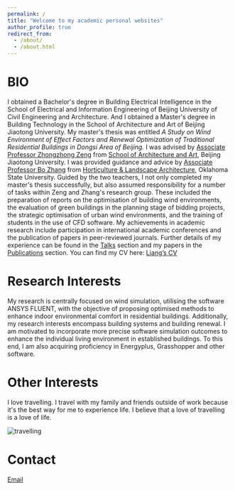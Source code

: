 ```yaml
---
permalink: /
title: "Welcome to my academic personal websites"
author_profile: true
redirect_from: 
  - /about/
  - /about.html
---
```





# **BIO**
I obtained a Bachelor's degree in Building Electrical Intelligence in the School of Electrical and Information Engineering of Beijing University of Civil Engineering and Architecture. 
And I obtained a Master's degree in Building Technology in the School of Architecture and Art of Beijing Jiaotong University. My master's thesis was entitled *A Study on Wind Environment of Effect Factors and Renewal Optimization of Traditional Residential Buildings in Dongsi Area of Beijing.*
I was advised by [Associate Professor Zhongzhong Zeng](https://saad.bjtu.edu.cn/szll/jzx/181136.htm) from [School of Architecture and Art](https://saad.bjtu.edu.cn/index.htm), Beijing Jiaotong University. I was provided guidance and advice by [Associate Professor Bo Zhang](https://experts.okstate.edu/b.zhang) from [Horticulture & Landscape Architecture]( https://agriculture.okstate.edu/departments-programs/hla/), Oklahoma State University. 
Guided by the two teachers, I not only completed my master's thesis successfully, but also assumed responsibility for a number of tasks within Zeng and Zhang's research group. These included the preparation of reports on the optimisation of building wind environments, the evaluation of green buildings in the planning stage of bidding projects, the strategic optimisation of urban wind environments, and the training of students in the use of CFD software. My achievements in academic research include participation in international academic conferences and the publication of papers in peer-reviewed journals.
Further details of my experience can be found in the [Talks](/talks/) section and my papers in the [Publications](/publications/) section.
You can find my CV here: [Liang’s CV](https://xiaoxlye.github.io/zichen.github.io/files/ZICHENLIANG-CV.pdf)

# **Research Interests**
My research is centrally focused on wind simulation, utilising the software ANSYS FLUENT, with the objective of proposing optimised methods to enhance indoor environmental comfort in residential buildings. Additionally, my research interests encompass building systems and building renewal. I am motivated to incorporate more precise software simulation outcomes to enhance the individual living environment in established buildings. To this end, I am also acquiring proficiency in Energyplus, Grasshopper and other software.

# **Other Interests**
I love travelling. I travel with my family and friends outside of work because it's the best way for me to experience life. I believe that a love of travelling is a love of life.

<!-- Fun Image -->
<img title="travelling" alt="travelling" src="/images/about me 1.png">

# Contact
[Email](liangzichen.arch@gmail.com)



